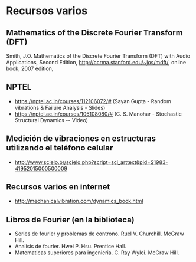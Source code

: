 # Recursos varios

## Mathematics of the Discrete Fourier Transform (DFT)
Smith, J.O. Mathematics of the Discrete Fourier Transform (DFT) with Audio Applications, Second Edition, http://ccrma.stanford.edu/~jos/mdft/, online book, 2007 edition,

## NPTEL
* https://nptel.ac.in/courses/112106072/# (Sayan Gupta - Random vibrations & Failure Analysis - Slides)
* https://nptel.ac.in/courses/105108080/# (C. S. Manohar - Stochastic Structural Dynamics -- Video)

## Medición de vibraciones en estructuras utilizando el teléfono celular
* http://www.scielo.br/scielo.php?script=sci_arttext&pid=S1983-41952015000500009

## Recursos varios en internet
* http://mechanicalvibration.com/dynamics_book.html

## Libros de Fourier (en la biblioteca)
* Series de fourier y problemas de controno. Ruel V. Churchill. McGraw Hill. 
* Analisis de fourier. Hwei P. Hsu. Prentice Hall. 
* Matematicas superiores para ingenieria. C. Ray Wylei. McGraw Hill. 